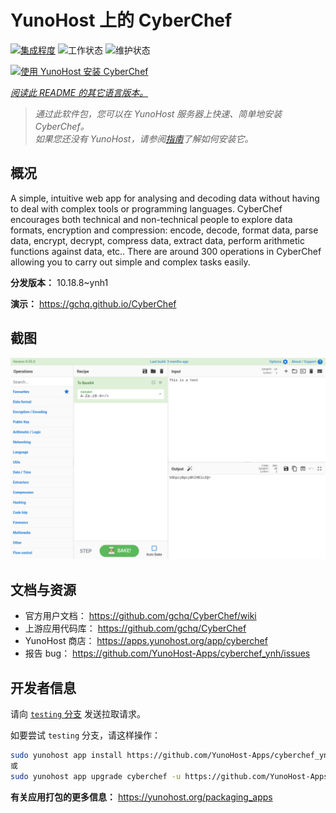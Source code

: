 <!--
注意：此 README 由 <https://github.com/YunoHost/apps/tree/master/tools/readme_generator> 自动生成
请勿手动编辑。
-->

# YunoHost 上的 CyberChef

[![集成程度](https://dash.yunohost.org/integration/cyberchef.svg)](https://dash.yunohost.org/appci/app/cyberchef) ![工作状态](https://ci-apps.yunohost.org/ci/badges/cyberchef.status.svg) ![维护状态](https://ci-apps.yunohost.org/ci/badges/cyberchef.maintain.svg)

[![使用 YunoHost 安装 CyberChef](https://install-app.yunohost.org/install-with-yunohost.svg)](https://install-app.yunohost.org/?app=cyberchef)

*[阅读此 README 的其它语言版本。](./ALL_README.md)*

> *通过此软件包，您可以在 YunoHost 服务器上快速、简单地安装 CyberChef。*  
> *如果您还没有 YunoHost，请参阅[指南](https://yunohost.org/install)了解如何安装它。*

## 概况

A simple, intuitive web app for analysing and decoding data without having to deal with complex tools or programming languages. CyberChef encourages both technical and non-technical people to explore data formats, encryption and compression: encode, decode, format data, parse data, encrypt, decrypt, compress data, extract data, perform arithmetic functions against data, etc.. There are around 300 operations in CyberChef allowing you to carry out simple and complex tasks easily.


**分发版本：** 10.18.8~ynh1

**演示：** <https://gchq.github.io/CyberChef>

## 截图

![CyberChef 的截图](./doc/screenshots/cyberchef_ynh.png)

## 文档与资源

- 官方用户文档： <https://github.com/gchq/CyberChef/wiki>
- 上游应用代码库： <https://github.com/gchq/CyberChef>
- YunoHost 商店： <https://apps.yunohost.org/app/cyberchef>
- 报告 bug： <https://github.com/YunoHost-Apps/cyberchef_ynh/issues>

## 开发者信息

请向 [`testing` 分支](https://github.com/YunoHost-Apps/cyberchef_ynh/tree/testing) 发送拉取请求。

如要尝试 `testing` 分支，请这样操作：

```bash
sudo yunohost app install https://github.com/YunoHost-Apps/cyberchef_ynh/tree/testing --debug
或
sudo yunohost app upgrade cyberchef -u https://github.com/YunoHost-Apps/cyberchef_ynh/tree/testing --debug
```

**有关应用打包的更多信息：** <https://yunohost.org/packaging_apps>
